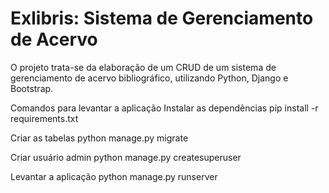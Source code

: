 # Exlibris: Sistema de Gerenciamento de Acervo
O projeto trata-se da elaboração de um CRUD de um sistema de gerenciamento de acervo bibliográfico, utilizando Python, Django e Bootstrap.

Comandos para levantar a aplicação
Instalar as dependências
pip install -r requirements.txt

Criar as tabelas
python manage.py migrate

Criar usuário admin
python manage.py createsuperuser

Levantar a aplicação
python manage.py runserver
